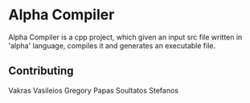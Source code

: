 # Alpha Compiler

Alpha Compiler is a cpp project, which given an input src file written in 'alpha' language, compiles it and generates an executable file. 


## Contributing
Vakras Vasileios
Gregory Papas
Soultatos Stefanos